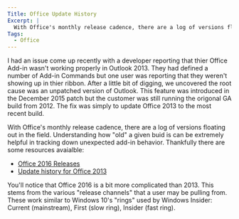 ```yaml
---
Title: Office Update History
Excerpt: |
  With Office's monthly release cadence, there are a log of versions floating out in the field. Understanding how "old" a given buid is can be extremely helpful in tracking down unexpected add-in behavior. Thankfully there are some resources available.
Tags:
  - Office
---
```

I had an issue come up recently with a developer reporting that thier Office Add-in wasn't working properly in Outlook 2013. They had defined a number of Add-in Commands but one user was reporting that they weren't showing up in thier ribbon. After a little bit of digging, we uncovered the root cause was an unpatched version of Outlook. This feature was introduced in the December 2015 patch but the customer was still running the origonal GA build from 2012. The fix was simply to update Office 2013 to the most recent build. 

With Office's monthly release cadence, there are a log of versions floating out in the field. Understanding how "old" a given buid is can be extremely helpful in tracking down unexpected add-in behavior. Thankfully there are some resources avaialble:

- [Office 2016 Releases](https://technet.microsoft.com/en-us/office/mt465751)
- [Update history for Office 2013](https://support.office.com/en-us/article/Update-history-for-Office-2013-19214f38-85b7-4734-b2f8-a6a598bb0117?ui=en-US&amp;rs=en-US&amp;ad=US&amp;fromAR=1)
 
You'll notice that Office 2016 is a bit more complicated than 2013. This stems from the various "release channels" that a user may be pulling from. These work similar to Windows 10's "rings" used by Windows Insider: Current (mainstream), First (slow ring), Insider (fast ring).